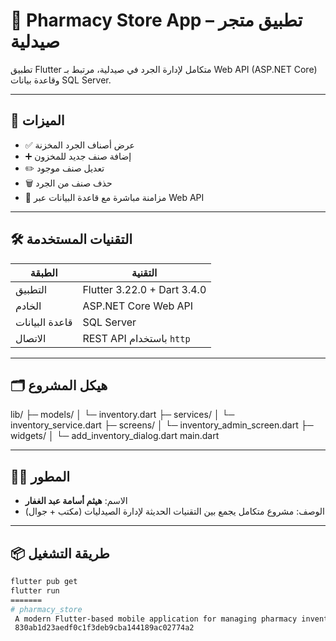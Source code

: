# 📱 Pharmacy Store App – تطبيق متجر صيدلية

تطبيق Flutter متكامل لإدارة الجرد في صيدلية، مرتبط بـ Web API (ASP.NET Core) وقاعدة بيانات SQL Server.

---

## 🚀 الميزات

- ✅ عرض أصناف الجرد المخزنة
- ➕ إضافة صنف جديد للمخزون
- ✏️ تعديل صنف موجود
- 🗑️ حذف صنف من الجرد
- 🔄 مزامنة مباشرة مع قاعدة البيانات عبر Web API

---

## 🛠️ التقنيات المستخدمة

| الطبقة | التقنية |
|--------|----------|
| التطبيق | Flutter 3.22.0 + Dart 3.4.0 |
| الخادم | ASP.NET Core Web API |
| قاعدة البيانات | SQL Server |
| الاتصال | REST API باستخدام `http` |

---

## 🗂️ هيكل المشروع

lib/
├─ models/
│ └─ inventory.dart
├─ services/
│ └─ inventory_service.dart
├─ screens/
│ └─ inventory_admin_screen.dart
├─ widgets/
│ └─ add_inventory_dialog.dart
main.dart

---

## 🧑‍💻 المطور

- الاسم: **هيثم أسامة عبد الغفار**
- الوصف: مشروع  متكامل يجمع بين التقنيات الحديثة لإدارة الصيدليات (مكتب + جوال)

---

## 📦 طريقة التشغيل

```bash
flutter pub get
flutter run
=======
# pharmacy_store
 A modern Flutter-based mobile application for managing pharmacy inventory, sales, and product tracking — fully connected to a backend API (ASP.NET Core) and SQL Server database.
 830ab1d23aedf0c1f3deb9cba144189ac02774a2
